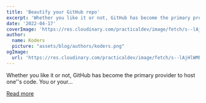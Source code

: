 ```yaml
---
title: 'Beautify your GitHub repo'
excerpt: 'Whether you like it or not, GitHub has become the primary provider to host one''s code. You or your...'
date: '2022-04-17'
coverImage: 'https://res.cloudinary.com/practicaldev/image/fetch/s--lAjHlWMP--/c_imagga_scale,f_auto,fl_progressive,h_420,q_auto,w_1000/https://dev-to-uploads.s3.amazonaws.com/uploads/articles/xowqkvhgux779g1aibmf.jpg'
author:
  name: Koders
  picture: "assets/blog/authors/koders.png"
ogImage:
  url: 'https://res.cloudinary.com/practicaldev/image/fetch/s--lAjHlWMP--/c_imagga_scale,f_auto,fl_progressive,h_420,q_auto,w_1000/https://dev-to-uploads.s3.amazonaws.com/uploads/articles/xowqkvhgux779g1aibmf.jpg'
---
```


Whether you like it or not, GitHub has become the primary provider to host one''s code. You or your...

[Read more](https://dev.to/nfrankel/beautify-your-github-repo-2co7)
